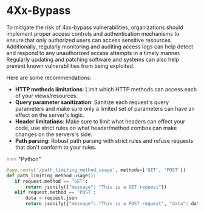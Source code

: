 
# 4Xx-Bypass

To mitigate the risk of 4xx-bypass vulnerabilities, organizations should implement proper access controls and authentication mechanisms to ensure that only authorized users can access sensitive resources. Additionally, regularly monitoring and auditing access logs can help detect and respond to any unauthorized access attempts in a timely manner. Regularly updating and patching software and systems can also help prevent known vulnerabilities from being exploited.

Here are some recommendations:
  * **HTTP methods limitations**: Limit which HTTP methods can access each of your views/resources.
  * **Query parameter sanitization**: Sanitize each request's query parameters and make sure only a limited set of parameters can have an effect on the server's logic.
  * **Header limitations**: Make sure to limit what headers can effect your code, use strict rules on what header/method combos can make changes on the servers's side.
  * **Path parsing**: Robust path parsing with strict rules and refuse requests that don't conform to your rules.

=== "Python"
   ```python
  @app.route('/path_limiting_method_usage', methods=['GET', 'POST'])  
  def path_limiting_method_usage():
      if request.method == 'GET':
          return jsonify({"message": "This is a GET request"})
      elif request.method == 'POST':
          data = request.json
          return jsonify({"message": "This is a POST request", "data": data})
   ```